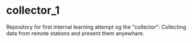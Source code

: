 # collector_1

Repository for first internal learning attempt og the "collector": Collecting data from remote stations and present them anyewhare.
